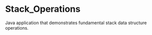 # Stack_Operations
 Java application that demonstrates fundamental stack data structure operations.
